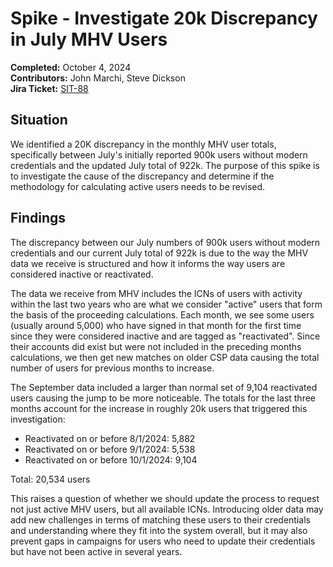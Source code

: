 # Spike - Investigate 20k Discrepancy in July MHV Users  
**Completed:** October 4, 2024  
**Contributors:** John Marchi, Steve Dickson  
**Jira Ticket:** [SIT-88](https://jira.devops.va.gov/browse/SIT-88)

## Situation  
We identified a 20K discrepancy in the monthly MHV user totals, specifically between July's initially reported 900k users without modern credentials and the updated July total of 922k. The purpose of this spike is to investigate the cause of the discrepancy and determine if the methodology for calculating active users needs to be revised. 

## Findings  
The discrepancy between our July numbers of 900k users without modern credentials and our current July total of 922k is due to the way the MHV data we receive is structured and how it informs the way users are considered inactive or reactivated.

The data we receive from MHV includes the ICNs of users with activity within the last two years who are what we consider "active" users that form the basis of the proceeding calculations. Each month, we see some users (usually around 5,000) who have signed in that month for the first time since they were considered inactive and are tagged as "reactivated". Since their accounts did exist but were not included in the preceding months calculations, we then get new matches on older CSP data causing the total number of users for previous months to increase.  

The September data included a larger than normal set of 9,104 reactivated users causing the jump to be more noticeable. The totals for the last three months account for the increase in roughly 20k users that triggered this investigation:

- Reactivated on or before 8/1/2024: 5,882  
- Reactivated on or before 9/1/2024: 5,538  
- Reactivated on or before 10/1/2024: 9,104

Total: 20,534 users

This raises a question of whether we should update the process to request not just active MHV users, but all available ICNs. Introducing older data may add new challenges in terms of matching these users to their credentials and understanding where they fit into the system overall, but it may also prevent gaps in campaigns for users who need to update their credentials but have not been active in several years. 

